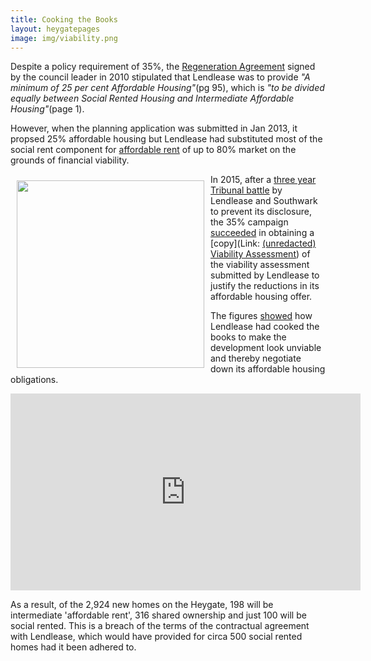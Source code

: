 ```yaml
---
title: Cooking the Books
layout: heygatepages
image: img/viability.png
---
```

Despite a policy requirement of 35%, the [Regeneration Agreement](https://southwarknotes.files.wordpress.com/2013/02/ra.pdf) signed by the council leader in 2010 stipulated that Lendlease was to provide _"A minimum of 25 per cent Affordable Housing"_(pg 95), which is _"to be divided equally between Social Rented Housing and Intermediate Affordable Housing"_(page 1).

However, when the planning application was submitted in Jan 2013, it propsed 25% affordable housing but Lendlease had substituted most of the social rent component for [affordable rent](https://www.theguardian.com/housing-network/2014/feb/03/affordable-housing-meaning-rent-social-housing) of up to 80% market on the grounds of financial viability.

<img src="https://crappistmartin.github.io/images/guardianviabilityassessment.png" align="left" width="300" style="margin:10px">In 2015, after a [three year Tribunal battle](https://www.southwarknews.co.uk/news/my-conscience-is-clear-council-leader-peter-john-comes-out-fighting-as-heygate-deal-scrutinised/) by Lendlease and Southwark to prevent its disclosure, the 35% campaign [succeeded](https://www.35percent.org/heygate-viability-assessment-finally-revealed/) in obtaining a [copy](Link: [(unredacted) Viability Assessment](http://crappistmartin.github.io/images/HeygateViabilityAssessment_MainReport.pdf)) of the viability assessment submitted by Lendlease to justify the reductions in its affordable housing offer.  

The figures [showed](https://www.theguardian.com/cities/2015/jun/25/london-developers-viability-planning-affordable-social-housing-regeneration-oliver-wainwright) how Lendlease had cooked the books to make the development look unviable and thereby negotiate down its affordable housing obligations. 

<iframe width="560" height="315" src="https://www.youtube.com/embed/4Niw5_OaLu0" frameborder="0" allowfullscreen></iframe>

As a result, of the 2,924 new homes on the Heygate, 198 will be intermediate 'affordable rent', 316 shared ownership and just 100 will be social rented. This is a breach of the terms of the contractual agreement with Lendlease, which would have provided for circa 500 social rented homes had it been adhered to.

